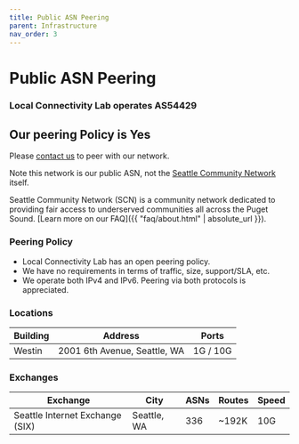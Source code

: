 ```yaml
---
title: Public ASN Peering
parent: Infrastructure
nav_order: 3
---
```

# Public ASN Peering
### Local Connectivity Lab operates **AS54429**

## Our peering Policy is **Yes**

Please [contact us](mailto:lcl@seattlecommunitynetwork.org) to peer with our network.

Note this network is our public ASN, not the [Seattle Community Network](https://seattlecommunitynetwork.org) itself.

Seattle Community Network (SCN) is a community network dedicated to providing fair access to underserved communities all across the Puget Sound. [Learn more on our FAQ]({{ "faq/about.html" | absolute_url }}).

### Peering Policy

* Local Connectivity Lab has an open peering policy.
* We have no requirements in terms of traffic, size, support/SLA, etc.
* We operate both IPv4 and IPv6. Peering via both protocols is appreciated.

### Locations

| Building | Address                      | Ports    |
| -------- | ---------------------------- | -------- |
| Westin   | 2001 6th Avenue, Seattle, WA | 1G / 10G |

### Exchanges

| Exchange                        | City         | ASNs | Routes | Speed |
| ------------------------------- | ------------ | ---- | ------ | ----- |
| Seattle Internet Exchange (SIX) | Seattle, WA  | 336  | ~192K  | 10G   |
